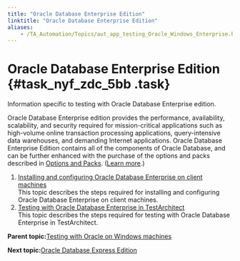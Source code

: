 ```yaml
--- 
title: "Oracle Database Enterprise Edition"
linktitle: "Oracle Database Enterprise Edition"
aliases: 
    - /TA_Automation/Topics/aut_app_testing_Oracle_Windows_Enterprise.html
---
```

# Oracle Database Enterprise Edition {#task_nyf_zdc_5bb .task}

Information specific to testing with Oracle Database Enterprise edition.

Oracle Database Enterprise edition provides the performance, availability, scalability, and security required for mission-critical applications such as high-volume online transaction processing applications, query-intensive data warehouses, and demanding Internet applications. Oracle Database Enterprise Edition contains all of the components of Oracle Database, and can be further enhanced with the purchase of the options and packs described in [Options and Packs](https://docs.oracle.com/cd/B28359_01/license.111/b28287/options.htm#CIHDDBCG). \([Learn more](https://docs.oracle.com/cd/B28359_01/license.111/b28287/editions.htm#DBLIC116).\)

1.  [Installing and configuring Oracle Database Enterprise on client machines](../../TA_Automation/Topics/aut_app_testing_Oracle_Windows_Enterprise_installing_configuring_clients.html)  
This topic describes the steps required for installing and configuring Oracle Database Enterprise on client machines.
2.  [Testing with Oracle Database Enterprise in TestArchitect](../../TA_Automation/Topics/aut_app_testing_Oracle_Windows_Enterprise_TestAchitect.html)  
This topic describes the steps required for testing with Oracle Database Enterprise in TestArchitect.

**Parent topic:**[Testing with Oracle on Windows machines](../../TA_Automation/Topics/aut_app_testing_Oracle_Windows.html)

**Next topic:**[Oracle Database Express Edition](../../TA_Automation/Topics/aut_app_testing_Oracle_Windows_XE.html)

